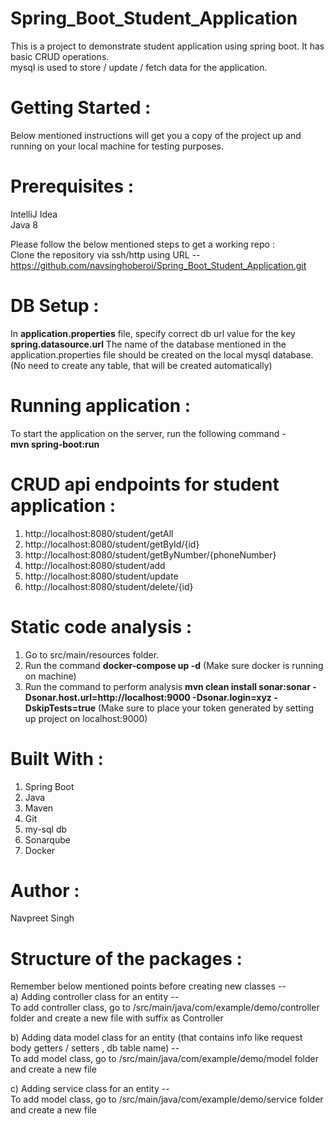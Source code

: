 # Spring_Boot_Student_Application
This is a project to demonstrate student application using spring boot. It has basic CRUD operations.                                         
mysql is used to store / update / fetch data for the application.

# Getting Started :
Below mentioned instructions will get you a copy of the project up and running on your local machine for testing purposes.

# Prerequisites :
IntelliJ Idea                                                                                                                                                                                  
Java 8                                                                                                                                                                  

Please follow the below mentioned steps to get a working repo :                                                       
Clone the repository via ssh/http using URL --                                                                                      
https://github.com/navsinghoberoi/Spring_Boot_Student_Application.git

# DB Setup :                                           
In **application.properties** file, specify correct db url value for the key **spring.datasource.url**
The name of the database mentioned in the application.properties file should be created on the local mysql database. 
(No need to create any table, that will be created automatically)

# Running application :
To start the application on the server, run the following command -                                                                                                                                     
**mvn spring-boot:run**

# CRUD api endpoints for student application :
1. http://localhost:8080/student/getAll
2. http://localhost:8080/student/getById/{id}
3. http://localhost:8080/student/getByNumber/{phoneNumber}
4. http://localhost:8080/student/add
5. http://localhost:8080/student/update
6. http://localhost:8080/student/delete/{id}

# Static code analysis :
1. Go to src/main/resources folder.
2. Run the command **docker-compose up -d** (Make sure docker is running on machine)
3. Run the command to perform analysis **mvn clean install sonar:sonar -Dsonar.host.url=http://localhost:9000 -Dsonar.login=xyz -DskipTests=true** (Make sure to place your token generated by setting up project on localhost:9000) 

# Built With :
1. Spring Boot
2. Java
3. Maven
4. Git
5. my-sql db
6. Sonarqube
7. Docker

# Author :
Navpreet Singh

# Structure of the packages :
Remember below mentioned points before creating new classes --       
a) Adding controller class for an entity --                                                           
To add controller class, go to /src/main/java/com/example/demo/controller folder and create a new file with suffix as Controller

b) Adding data model class for an entity (that contains info like request body getters / setters , db table name) --                                                              
To add model class, go to /src/main/java/com/example/demo/model folder and create a new file

c) Adding service class for an entity --                                                              
To add model class, go to /src/main/java/com/example/demo/service folder and create a new file
